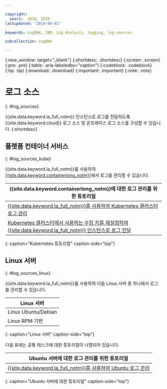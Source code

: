 ```yaml
---

copyright:
  years:  2018, 2019
lastupdated: "2019-04-01"

keywords: LogDNA, IBM, Log Analysis, logging, log sources

subcollection: LogDNA

---
```


{:new_window: target="_blank"}
{:shortdesc: .shortdesc}
{:screen: .screen}
{:pre: .pre}
{:table: .aria-labeledby="caption"}
{:codeblock: .codeblock}
{:tip: .tip}
{:download: .download}
{:important: .important}
{:note: .note}

# 로그 소스
{: #log_sources}

{{site.data.keyword.la_full_notm}} 인스턴스로 로그를 전달하도록 {{site.data.keyword.cloud}} 로그 소스 및 온프레미스 로그 소스를 구성할 수 있습니다. 
{:shortdesc}


## 플랫폼 컨테이너 서비스
{: #log_sources_kube}

{{site.data.keyword.la_full_notm}}를 사용하여 [{{site.data.keyword.containerlong_notm}}](/docs/containers?topic=containers-getting-started)에서 로그를 관리할 수 있습니다.

| {{site.data.keyword.containerlong_notm}}에 대한 로그 관리를 위한 튜토리얼 |
|---------------------------------------------------------------------------------------------------|
| [{{site.data.keyword.la_full_notm}}를 사용하여 Kubernetes 클러스터 로그 관리](/docs/services/Log-Analysis-with-LogDNA/tutorials?topic=LogDNA-kube#kube)|
| [Kubernetes 클러스터에서 사용하는 수집 키를 재설정하여 {{site.data.keyword.la_full_notm}} 인스턴스로 로그 전달](/docs/services/Log-Analysis-with-LogDNA/tutorials?topic=LogDNA-kube_reset#kube_reset) | 
{: caption="Kubernetes 튜토리얼" caption-side="top"} 



## Linux 서버
{: #log_sources_linux}

{{site.data.keyword.la_full_notm}}를 사용하여 다음 Linux 서버 중 하나에서 로그를 관리할 수 있습니다.

| Linux 서버       | 
|---------------------|
| Linux Ubuntu/Debian | 
| Linux RPM 기반     |
{: caption="Linux 서버" caption-side="top"} 


다음 표에는 공통 태스크에 대한 튜토리얼이 나열되어 있습니다.

| Ubuntu 서버에 대한 로그 관리를 위한 튜토리얼 |
|-----------------------------------------------|
| [{{site.data.keyword.la_full_notm}}를 사용하여 Ubuntu 로그 관리](/docs/services/Log-Analysis-with-LogDNA/tutorials?topic=LogDNA-ubuntu#ubuntu) | 
{: caption="Ubuntu 서버에 대한 튜토리얼" caption-side="top"} 


